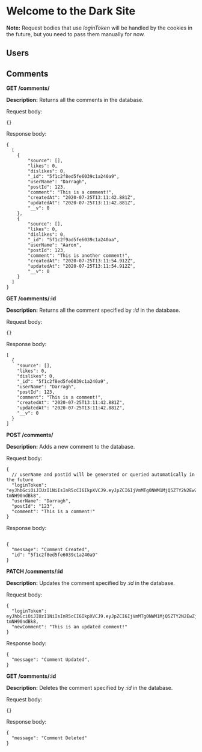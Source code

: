 # Welcome to the Dark Site

**Note:** Request bodies that use *loginToken* will be handled by the cookies in the future, but you need to pass them manually for now.

## Users



## Comments

**GET /comments/**

**Description:** Returns all the comments in the database.

Request body:

```
{}
```

Response body:

```
{
  [
    {
        "source": [],
        "likes": 0,
        "dislikes": 0,
        "_id": "5f1c2f8ed5fe6039c1a240a9",
        "userName": "Darragh",
        "postId": 123,
        "comment": "This is a comment!",
        "createdAt": "2020-07-25T13:11:42.881Z",
        "updatedAt": "2020-07-25T13:11:42.881Z",
        "__v": 0
    },
    {
        "source": [],
        "likes": 0,
        "dislikes": 0,
        "_id": "5f1c2f9ad5fe6039c1a240aa",
        "userName": "Aaron",
        "postId": 123,
        "comment": "This is another comment!",
        "createdAt": "2020-07-25T13:11:54.912Z",
        "updatedAt": "2020-07-25T13:11:54.912Z",
        "__v": 0
    }
  ]
}
```


**GET /comments/:id**

**Description:** Returns all the comment specified by *:id* in the database.

Request body:

```
{}
```

Response body:
```
[
  {
    "source": [],
    "likes": 0,
    "dislikes": 0,
    "_id": "5f1c2f8ed5fe6039c1a240a9",
    "userName": "Darragh",
    "postId": 123,
    "comment": "This is a comment!",
    "createdAt": "2020-07-25T13:11:42.881Z",
    "updatedAt": "2020-07-25T13:11:42.881Z",
    "__v": 0
  }
]
```


**POST /comments/**

**Description:** Adds a new comment to the database.

Request body:

```
{
  // userName and postId will be generated or queried automatically in the future
  "loginToken": "eyJhbGciOiJIUzI1NiIsInR5cCI6IkpXVCJ9.eyJpZCI6IjVmMTg0NWM1MjQ5ZTY2N2EwZjQ0OWY5MCIsImlhdCI6MTU5NTY4NDEzNywiZXhwIjoxNTk1Njk0OTM3fQ.kr_h3tspUHxjhSMuuvlp6FDG3aikR8a-tmNH90ndBk8",
  "userName": "Darragh",
  "postId": "123",
  "comment": "This is a comment!"
}
```

Response body:
```

{
  "message": "Comment Created",
  "id": "5f1c2f8ed5fe6039c1a240a9"
}

```

**PATCH /comments/:id**

**Description:** Updates the comment specified by *:id* in the database.

Request body:

```
{
  "loginToken": eyJhbGciOiJIUzI1NiIsInR5cCI6IkpXVCJ9.eyJpZCI6IjVmMTg0NWM1MjQ5ZTY2N2EwZjQ0OWY5MCIsImlhdCI6MTU5NTY4NDEzNywiZXhwIjoxNTk1Njk0OTM3fQ.kr_h3tspUHxjhSMuuvlp6FDG3aikR8a-tmNH90ndBk8,
  "newComment": "This is an updated comment!"
}
```

Response body:
```
{
  "message": "Comment Updated",
}
```

**GET /comments/:id**

**Description:** Deletes the comment specified by *:id* in the database.

Request body:

```
{}
```

Response body:
```
{
  "message": "Comment Deleted"
}
```
